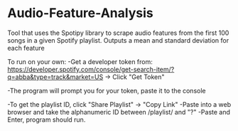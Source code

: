 # Audio-Feature-Analysis
Tool that uses the Spotipy library to scrape audio features from the first 100 songs in a given Spotify playlist. Outputs a mean and standard deviation for each feature


To run on your own:
-Get a developer token from: https://developer.spotify.com/console/get-search-item/?q=abba&type=track&market=US    -> Click "Get Token"

-The program will prompt you for your token, paste it to the console

-To get the playlist ID, click "Share Playlist" -> "Copy Link"
-Paste into a web browser and take the alphanumeric ID between /playlist/ and "?"
-Paste and Enter, program should run.

